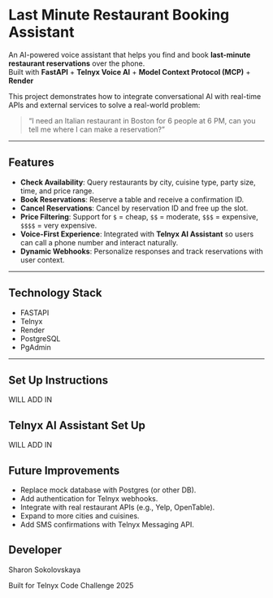 # Last Minute Restaurant Booking Assistant

An AI-powered voice assistant that helps you find and book **last-minute restaurant reservations** over the phone.  
Built with **FastAPI** + **Telnyx Voice AI** + **Model Context Protocol (MCP)** + **Render**

This project demonstrates how to integrate conversational AI with real-time APIs and external services to solve a real-world problem:  
> “I need an Italian restaurant in Boston for 6 people at 6 PM, can you tell me where I can make a reservation?”

---

## Features
- **Check Availability**: Query restaurants by city, cuisine type, party size, time, and price range.  
- **Book Reservations**: Reserve a table and receive a confirmation ID.  
- **Cancel Reservations**: Cancel by reservation ID and free up the slot.  
- **Price Filtering**: Support for `$` = cheap, `$$` = moderate, `$$$` = expensive, `$$$$` = very expensive.  
- **Voice-First Experience**: Integrated with **Telnyx AI Assistant** so users can call a phone number and interact naturally.  
- **Dynamic Webhooks**: Personalize responses and track reservations with user context.

---

## Technology Stack

- FASTAPI
- Telnyx
- Render
- PostgreSQL
- PgAdmin

---

## Set Up Instructions

WILL ADD IN

## Telnyx AI Assistant Set Up

WILL ADD IN

## Future Improvements

- Replace mock database with Postgres (or other DB).
- Add authentication for Telnyx webhooks.
- Integrate with real restaurant APIs (e.g., Yelp, OpenTable).
- Expand to more cities and cuisines.
- Add SMS confirmations with Telnyx Messaging API.

## Developer

Sharon Sokolovskaya 

Built for Telnyx Code Challenge 2025

